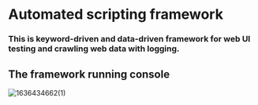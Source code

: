 # Automated scripting framework
### This is keyword-driven and data-driven framework for web UI testing and crawling web data with logging. 

## The framework running console
![1636434662(1)](https://user-images.githubusercontent.com/43052894/140866214-721ff00e-6853-4251-ae05-b239f8510ac9.png)
